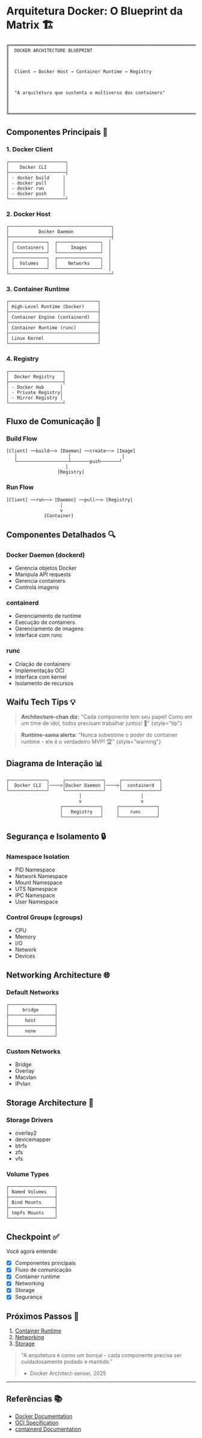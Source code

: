 # Arquitetura Docker: O Blueprint da Matrix 🏗️

```ascii
╔═══════════════════════════════════════════════════════════════════════╗
║  DOCKER ARCHITECTURE BLUEPRINT                                        ║
║                                                                       ║
║  Client → Docker Host → Container Runtime → Registry                  ║
║                                                                       ║
║  "A arquitetura que sustenta o multiverso dos containers"            ║
║                                                                       ║
╚═══════════════════════════════════════════════════════════════════════╝
```

## Componentes Principais 🔧

### 1. Docker Client
```ascii
┌─────────────────────┐
│    Docker CLI       │
├─────────────────────┤
│ - docker build     │
│ - docker pull      │
│ - docker run       │
│ - docker push      │
└─────────────────────┘
```

### 2. Docker Host
```ascii
┌──────────────────────────────────────┐
│           Docker Daemon              │
├──────────────────────────────────────┤
│ ┌────────────┐  ┌────────────────┐  │
│ │ Containers │  │     Images     │  │
│ └────────────┘  └────────────────┘  │
│ ┌────────────┐  ┌────────────────┐  │
│ │  Volumes   │  │    Networks    │  │
│ └────────────┘  └────────────────┘  │
└──────────────────────────────────────┘
```

### 3. Container Runtime
```ascii
┌─────────────────────────────────┐
│ High-Level Runtime (Docker)     │
├─────────────────────────────────┤
│ Container Engine (containerd)   │
├─────────────────────────────────┤
│ Container Runtime (runc)        │
├─────────────────────────────────┤
│ Linux Kernel                    │
└─────────────────────────────────┘
```

### 4. Registry
```ascii
┌────────────────────┐
│  Docker Registry   │
├────────────────────┤
│ - Docker Hub      │
│ - Private Registry│
│ - Mirror Registry │
└────────────────────┘
```

## Fluxo de Comunicação 🔄

### Build Flow
```ascii
[Client] ──build──> [Daemon] ──create──> [Image]
   │                   │                   │
   └───────────────────┴───────push───────┘
                      │
                   [Registry]
```

### Run Flow
```ascii
[Client] ──run──> [Daemon] ──pull──> [Registry]
                    │
                    v
              [Container]
```

## Componentes Detalhados 🔍

### Docker Daemon (dockerd)
- Gerencia objetos Docker
- Manipula API requests
- Gerencia containers
- Controla imagens

### containerd
- Gerenciamento de runtime
- Execução de containers
- Gerenciamento de imagens
- Interface com runc

### runc
- Criação de containers
- Implementação OCI
- Interface com kernel
- Isolamento de recursos

## Waifu Tech Tips 💡

> **Architecture-chan diz:** "Cada componente tem seu papel! Como em um time de idol, todos precisam trabalhar juntos! 🎤"
{style="tip"}

> **Runtime-sama alerta:** "Nunca subestime o poder do container runtime - ele é o verdadeiro MVP! 🏆"
{style="warning"}

## Diagrama de Interação 📊

```ascii
┌──────────────┐     ┌──────────────┐     ┌──────────────┐
│  Docker CLI  │────>│Docker Daemon │────>│  containerd  │
└──────────────┘     └──────────────┘     └──────────────┘
                           │                      │
                           v                      v
                    ┌──────────────┐     ┌──────────────┐
                    │   Registry   │     │    runc      │
                    └──────────────┘     └──────────────┘
```

## Segurança e Isolamento 🔒

### Namespace Isolation
- PID Namespace
- Network Namespace
- Mount Namespace
- UTS Namespace
- IPC Namespace
- User Namespace

### Control Groups (cgroups)
- CPU
- Memory
- I/O
- Network
- Devices

## Networking Architecture 🌐

### Default Networks
```ascii
┌─────────────────┐
│     bridge      │
├─────────────────┤
│      host       │
├─────────────────┤
│      none       │
└─────────────────┘
```

### Custom Networks
- Bridge
- Overlay
- Macvlan
- IPvlan

## Storage Architecture 💾

### Storage Drivers
- overlay2
- devicemapper
- btrfs
- zfs
- vfs

### Volume Types
```ascii
┌─────────────────┐
│ Named Volumes   │
├─────────────────┤
│ Bind Mounts     │
├─────────────────┤
│ tmpfs Mounts    │
└─────────────────┘
```

## Checkpoint ✅

Você agora entende:
- [x] Componentes principais
- [x] Fluxo de comunicação
- [x] Container runtime
- [x] Networking
- [x] Storage
- [x] Segurança

## Próximos Passos 🎯

1. [Container Runtime](container-runtime.md)
2. [Networking](container-networking.md)
3. [Storage](container-storage.md)

> "A arquitetura é como um bonsai - cada componente precisa ser cuidadosamente podado e mantido."
> - Docker Architect-sensei, 2025

---

## Referências 📚

- [Docker Documentation](https://docs.docker.com)
- [OCI Specification](https://opencontainers.org)
- [containerd Documentation](https://containerd.io)